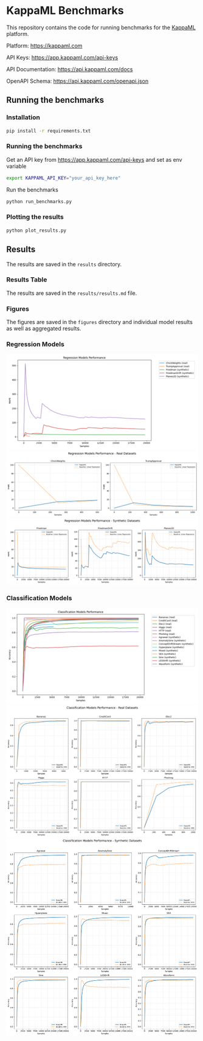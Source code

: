# KappaML Benchmarks

This repository contains the code for running benchmarks for the [KappaML](https://kappaml.com) platform.

Platform: https://kappaml.com

API Keys: https://app.kappaml.com/api-keys

API Documentation: https://api.kappaml.com/docs

OpenAPI Schema: https://api.kappaml.com/openapi.json


## Running the benchmarks

### Installation

```bash
pip install -r requirements.txt
```

### Running the benchmarks

Get an API key from https://app.kappaml.com/api-keys and set as env variable

```bash
export KAPPAML_API_KEY="your_api_key_here"
```

Run the benchmarks
```bash
python run_benchmarks.py
```

### Plotting the results

```bash
python plot_results.py
```

## Results

The results are saved in the `results` directory.

### Results Table

The results are saved in the `results/results.md` file.

### Figures

The figures are saved in the `figures` directory and individual model results as well as aggregated results.

### Regression Models
![Regression Results](figures/regression_results.png)
![Regression Composite Results Real Datasets](figures/regression_real_composite.png)
![Regression Composite Results Synthetic Datasets](figures/regression_synthetic_composite.png)


### Classification Models  
![Classification Results](figures/classification_results.png)
![Classification Composite Results Real Datasets](figures/classification_real_composite.png)
![Classification Composite Results Synthetic Datasets](figures/classification_synthetic_composite.png)


